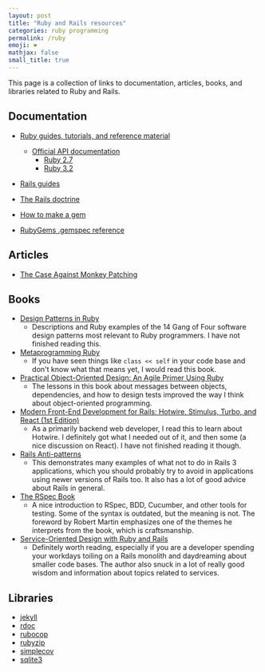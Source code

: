 ```yaml
---
layout: post
title: "Ruby and Rails resources"
categories: ruby programming
permalink: /ruby
emoji: ❤️
mathjax: false
small_title: true
---
```


This page is a collection of links to documentation, articles, books, and libraries related to Ruby and Rails.

## Documentation

- [Ruby guides, tutorials, and reference material](https://www.ruby-lang.org/en/documentation/)
  - [Official API documentation](https://docs.ruby-lang.org/en/)
    - [Ruby 2.7](https://docs.ruby-lang.org/en/2.7.0/)
    - [Ruby 3.2](https://docs.ruby-lang.org/en/3.2/)

- [Rails guides](https://guides.rubyonrails.org/)
- [The Rails doctrine](https://rubyonrails.org/doctrine)

- [How to make a gem](https://guides.rubygems.org/make-your-own-gem/)
- [RubyGems .gemspec reference](https://guides.rubygems.org/specification-reference/)

## Articles

- [The Case Against Monkey Patching](https://shopify.engineering/the-case-against-monkey-patching)

## Books

- [Design Patterns in Ruby](https://www.amazon.com/Design-Patterns-Ruby-Russ-Olsen/dp/0321490452/ref=sr_1_1?crid=2NPII8XEZBIRI&keywords=design+patterns+ruby&qid=1675739319&s=books&sprefix=design+patterns+ruby%2Cstripbooks%2C100&sr=1-1&ufe=app_do%3Aamzn1.fos.18ed3cb5-28d5-4975-8bc7-93deae8f9840)
  - Descriptions and Ruby examples of the 14 Gang of Four software design patterns most relevant to Ruby programmers. I have not finished reading this.
- [Metaprogramming Ruby](https://www.amazon.com/Metaprogramming-Ruby-Program-Like-Pros/dp/1934356476)
  - If you have seen things like `class << self` in your code base and don't know what that means yet, I would read this book.
- [Practical Object-Oriented Design: An Agile Primer Using Ruby](https://www.amazon.com/Practical-Object-Oriented-Design-Agile-Primer/dp/0134456475/ref=pd_lpo_2?pd_rd_w=fujt0&content-id=amzn1.sym.116f529c-aa4d-4763-b2b6-4d614ec7dc00&pf_rd_p=116f529c-aa4d-4763-b2b6-4d614ec7dc00&pf_rd_r=Z8EPG65DMRBH054G5PM1&pd_rd_wg=XEGYO&pd_rd_r=de83e3d0-a6af-42b1-abbb-3da70ee64f75&pd_rd_i=0134456475&psc=1)
  - The lessons in this book about messages between objects, dependencies, and how to design tests improved the way I think about object-oriented programming.
- [Modern Front-End Development for Rails: Hotwire, Stimulus, Turbo, and React (1st Edition)](https://www.amazon.com/Modern-Front-End-Development-Rails-Webpacker/dp/1680507214)
  - As a primarily backend web developer, I read this to learn about Hotwire. I definitely got what I needed out of it, and then some (a nice discussion on React). I have not finished reading it though.
- [Rails Anti-patterns](https://www.amazon.com/Rails-AntiPatterns-Refactoring-Addison-Wesley-Professional/dp/0321604814)
  - This demonstrates many examples of what not to do in Rails 3 applications, which you should probably try to avoid in applications using newer versions of Rails too. It also has a lot of good advice about Rails in general.
- [The RSpec Book](https://www.amazon.com/RSpec-Book-Behaviour-Development-Cucumber/dp/1934356379)
  - A nice introduction to RSpec, BDD, Cucumber, and other tools for testing. Some of the syntax is outdated, but the meaning is not. The foreword by Robert Martin emphasizes one of the themes he interprets from the book, which is craftsmanship.
- [Service-Oriented Design with Ruby and Rails](https://www.amazon.com/Service-Oriented-Design-Rails-Addison-Wesley-Professional/dp/0321659368)
  - Definitely worth reading, especially if you are a developer spending your workdays toiling on a Rails monolith and daydreaming about smaller code bases. The author also snuck in a lot of really good wisdom and information about topics related to services.

## Libraries

- [jekyll](https://github.com/jekyll/jekyll)
- [rdoc](https://github.com/ruby/rdoc)
- [rubocop](https://github.com/rubocop/rubocop)
- [rubyzip](https://github.com/rubyzip/rubyzip)
- [simplecov](https://github.com/simplecov-ruby/simplecov)
- [sqlite3](https://github.com/sparklemotion/sqlite3-ruby)
